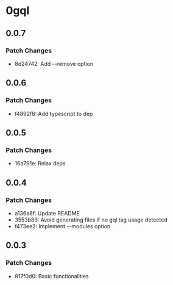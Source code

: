 # 0gql

## 0.0.7

### Patch Changes

- 8d24742: Add --remove option

## 0.0.6

### Patch Changes

- f4892f8: Add typescript to dep

## 0.0.5

### Patch Changes

- 16a791e: Relax deps

## 0.0.4

### Patch Changes

- a136a8f: Update README
- 3553b89: Avoid generating files if no gql tag usage detected
- f473ee2: Implement --modules option

## 0.0.3

### Patch Changes

- 817f0d0: Basic functionalities
